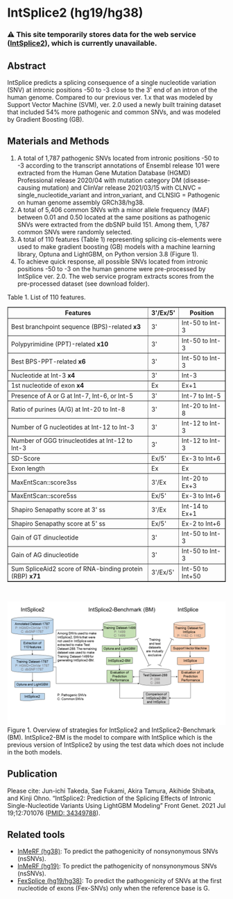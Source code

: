 # IntSplice2 (hg19/hg38)
### :warning: This site temporarily stores data for the web service ([IntSplice2](https://www.med.nagoya-u.ac.jp/neurogenetics/IntSplice2/)), which is currently unavailable.
## Abstract
IntSplice predicts a splicing consequence of a single nucleotide variation (SNV) at intronic positions -50 to -3 close to the 3' end of an intron of the human genome. Compared to our previous ver. 1.x that was modeled by Support Vector Machine (SVM), ver. 2.0 used a newly built training dataset that included 54% more pathogenic and common SNVs, and was modeled by Gradient Boosting (GB).
## Materials and Methods
1. A total of 1,787 pathogenic SNVs located from intronic positions -50 to -3 according to the transcript annotations of Ensembl release 101 were extracted from the Human Gene Mutation Database (HGMD) Professional release 2020/04 with mutation category DM (disease-causing mutation) and ClinVar release 2021/03/15 with CLNVC = single_nucleotide_variant and intron_variant, and CLNSIG = Pathogenic on human genome assembly GRCh38/hg38.
2. A total of 5,406 common SNVs with a minor allele frequency (MAF) between 0.01 and 0.50 located at the same positions as pathogenic SNVs were extracted from the dbSNP build 151. Among them, 1,787 common SNVs were randomly selected.
3. A total of 110 features (Table 1) representing splicing cis-elements were used to make gradient boosting (GB) models with a machine learning library, Optuna and LightGBM, on Python version 3.8 (Figure 1).
4. To achieve quick response, all possible SNVs located from intronic positions -50 to -3 on the human genome were pre-processed by IntSplice ver. 2.0. The web service program extracts scores from the pre-processed dataset (see download folder).

Table 1. List of 110 features.
    <table border="1" cellspacing="0">
      <tr>
        <th>Features</th>
        <th>3'/Ex/5'</th>
        <th>Position</th>
      </tr>
      <tr>
        <td>Best branchpoint sequence (BPS)-related <b>x3</b></td>
        <td>3'</td>
        <td>Int-50 to Int-3</td>
      </tr>
      <tr>
        <td>Polypyrimidine (PPT)-related <b>x10</b></td>
        <td>3'</td>
        <td>Int-50 to Int-3</td>
      </tr>
      <tr>
        <td>Best BPS-PPT-related <b>x6</b></td>
        <td>3'</td>
        <td>Int-50 to Int-3</td>
      </tr>
      <tr>
        <td>Nucleotide at Int-3 <b>x4</b></td>
        <td>3'</td>
        <td>Int-3</td>
      </tr>
      <tr>
        <td>1st nucleotide of exon <b>x4</b></td>
        <td>Ex</td>
        <td>Ex+1</td>
      </tr>
      <tr>
        <td>Presence of A or G at Int-7, Int-6, or Int-5</td>
        <td>3'</td>
        <td>Int-7 to Int-5</td>
      </tr>
      <tr>
        <td>Ratio of purines (A/G) at Int-20 to Int-8</td>
        <td>3'</td>
        <td>Int-20 to Int-8</td>
      </tr>
      <tr>
        <td>Number of G nucleotides at Int-12 to Int-3</td>
        <td>3'</td>
        <td>Int-12 to Int-3</td>
      </tr>
      <tr>
        <td>Number of GGG trinucleotides at Int-12 to Int-3</td>
        <td>3'</td>
        <td>Int-12 to Int-3</td>
      </tr>
      <tr>
        <td>SD-Score</td>
        <td>Ex/5'</td>
        <td>Ex-3 to Int+6</td>
      </tr>
      <tr>
        <td>Exon length</td>
        <td>Ex</td>
        <td>Ex</td>
      </tr>
      <tr>
        <td>MaxEntScan::score3ss</td>
        <td>3'/Ex</td>
        <td>Int-20 to Ex+3</td>
      </tr>
      <tr>
        <td>MaxEntScan::score5ss</td>
        <td>Ex/5'</td>
        <td>Ex-3 to Int+6</td>
      </tr>
      <tr>
        <td>Shapiro Senapathy score at 3' ss</td>
        <td>3'/Ex</td>
        <td>Int-14 to Ex+1</td>
      </tr>
      <tr>
        <td>Shapiro Senapathy score at 5' ss</td>
        <td>Ex/5'</td>
        <td>Ex-2 to Int+6</td>
      </tr>
      <tr>
        <td>Gain of GT dinucleotide</td>
        <td>3'</td>
        <td>Int-50 to Int-3</td>
      </tr>
      <tr>
        <td>Gain of AG dinucleotide</td>
        <td>3'</td>
        <td>Int-50 to Int-3</td>
      </tr>
      <tr>
        <td>Sum SpliceAid2 score of RNA-binding protein (RBP) <b>x71</b></td>
        <td>3'/Ex/5'</td>
        <td>Int-50 to Int+50</td>
      </tr>
    </table><br>

![Figure 1](/scripts/Suppl_Fig_S1.png)\
Figure 1. Overview of strategies for IntSplice2 and IntSplice2-Benchmark (BM). IntSplice2-BM is the model to compare with IntSplice which is the previous version of IntSplice2 by using the test data which does not include in the both models.
## Publication
Please cite: Jun-ichi Takeda, Sae Fukami, Akira Tamura, Akihide Shibata, and Kinji Ohno. “IntSplice2: Prediction of the Splicing Effects of Intronic Single-Nucleotide Variants Using LightGBM Modeling” Front Genet. 2021 Jul 19;12:701076 ([PMID: 34349788](https://pubmed.ncbi.nlm.nih.gov/34349788/)).
## Related tools
- [InMeRF (hg38)](https://github.com/jtakeda-tokai/inmerf_hg38.git): To predict the pathogenicity of nonsynonymous SNVs (nsSNVs).
- [InMeRF (hg19)](https://github.com/jtakeda-tokai/inmerf_hg19.git): To predict the pathogenicity of nonsynonymous SNVs (nsSNVs).
- [FexSplice (hg19/hg38)](https://github.com/jtakeda-tokai/fexsplice.git): To predict the pathogenicity of SNVs at the first nucleotide of exons (Fex-SNVs) only when the reference base is G.
